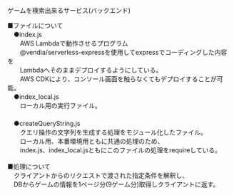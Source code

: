 ゲームを検索出来るサービス(バックエンド)

■ファイルについて<br>
　●index.js<br>
　　AWS Lambdaで動作させるプログラム<br>
　　@vendia/serverless-expressを使用してexpressでコーディングした内容を<br>
　　Lambdaへそのままデプロイするようにしている。<br>
　　AWS CDKにより、コンソール画面を触らなくてもデプロイすることが可能。<br>
　●index_local.js<br>
　　ローカル用の実行ファイル。<br>
　　<br>
　●createQueryString.js<br>
　　クエリ操作の文字列を生成する処理をモジュール化したファイル。<br>
　　ローカル用、本番環境用ともに共通の処理のため、<br>
　　index.js、index_local.jsともにこのファイルの処理をrequireしている。<br>
<br>
■処理について<br>
　クライアントからのリクエストで渡された指定条件を解釈し、<br>
　DBからゲームの情報を1ページ分(9ゲーム分)取得しクライアントに返す。<br>
